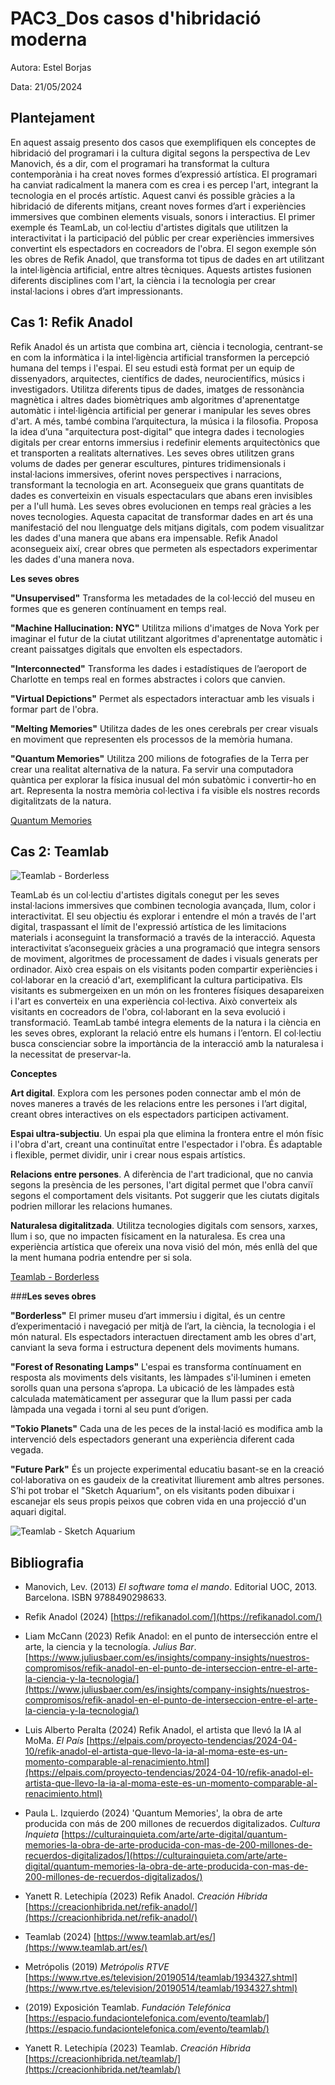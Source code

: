 # PAC3_Dos casos d'hibridació moderna

Autora: Estel Borjas

Data: 21/05/2024

## Plantejament

En aquest assaig presento dos casos que exemplifiquen els conceptes de hibridació del programari i la cultura digital segons la perspectiva de Lev Manovich, és a dir, com el programari ha transformat la cultura contemporània i ha creat noves formes d’expressió artística. El programari ha canviat radicalment la manera com es crea i es percep l'art, integrant la tecnologia en el procés artístic. Aquest canvi és possible gràcies a la hibridació de diferents mitjans, creant noves formes d’art i experiències immersives que combinen elements visuals, sonors i interactius. 
El primer exemple és TeamLab, un col·lectiu d'artistes digitals que utilitzen la interactivitat i la participació del públic per crear experiències immersives convertint els espectadors en cocreadors de l'obra.  El segon exemple són les obres de Refik Anadol, que transforma tot tipus de dades en art utilitzant la intel·ligència artificial, entre altres tècniques. Aquests artistes fusionen diferents disciplines com l'art, la ciència i la tecnologia per crear instal·lacions i obres d’art impressionants. 

## Cas 1: Refik Anadol

Refik Anadol és un artista que combina art, ciència i tecnologia, centrant-se en com la informàtica i la intel·ligència artificial transformen la percepció humana del temps i l'espai. El seu estudi està format per un equip de dissenyadors, arquitectes, científics de dades, neurocientífics, músics i investigadors. Utilitza diferents tipus de dades, imatges de ressonància magnètica i altres dades biomètriques amb algoritmes d'aprenentatge automàtic i intel·ligència artificial per generar i manipular les seves obres d'art. A més, també combina l’arquitectura, la música i la filosofia. 
Proposa la idea d’una "arquitectura post-digital" que integra dades i tecnologies digitals per crear entorns immersius i redefinir elements arquitectònics que et transporten a realitats alternatives. Les seves obres utilitzen grans volums de dades per generar escultures, pintures tridimensionals i instal·lacions immersives, oferint noves perspectives i narracions, transformant la tecnologia en art. Aconsegueix que grans quantitats de dades es converteixin en visuals espectaculars que abans eren invisibles per a l'ull humà. Les seves obres evolucionen en temps real gràcies a les noves tecnologies. Aquesta capacitat de transformar dades en art és una manifestació del nou llenguatge dels mitjans digitals, com podem visualitzar les dades d'una manera que abans era impensable. Refik Anadol aconsegueix així, crear obres que permeten als espectadors experimentar les dades d'una manera nova.

**Les seves obres**

**"Unsupervised"**
Transforma les metadades de la col·lecció del museu en formes que es generen contínuament en temps real.

**"Machine Hallucination: NYC"**
Utilitza milions d'imatges de Nova York per imaginar el futur de la ciutat utilitzant algoritmes d'aprenentatge automàtic i creant paissatges digitals que envolten els espectadors. 

**"Interconnected"**
Transforma les dades  i estadístiques de l’aeroport de Charlotte en temps real en formes abstractes i colors que canvien.

**"Virtual Depictions"** 
Permet als espectadors interactuar amb les visuals i formar part de l'obra.

**"Melting Memories"** 
Utilitza dades de les ones cerebrals per crear visuals en moviment que representen els processos de la memòria humana.

**"Quantum Memories"** 
Utilitza 200 milions de fotografies de la Terra per crear una realitat alternativa de la natura. Fa servir una computadora quàntica per explorar la física inusual del món subatòmic i convertir-ho en art. Representa la nostra memòria col·lectiva i fa visible els nostres records digitalitzats de la natura. 

[Quantum Memories](https://www.youtube.com/watch?v=oFsjVtmnbS0)

## Cas 2: Teamlab

![Teamlab - Borderless](https://creacionhibrida.net/wp-content/uploads/2021/10/Main_Universe_of_Water_Particles_on_a_Rock_wh.width-2000-1536x1024.jpg)

TeamLab és un col·lectiu d'artistes digitals conegut per les seves instal·lacions immersives que combinen tecnologia avançada, llum, color i interactivitat. El seu objectiu és explorar i entendre el món a través de l'art digital, traspassant el límit de l'expressió artística de les limitacions materials i aconseguint la transformació a través de la interacció. Aquesta interactivitat s’aconsegueix gràcies a una programació que integra sensors de moviment, algoritmes de processament de dades i visuals generats per ordinador. Això crea espais on els visitants poden compartir experiències i col·laborar en la creació d'art, exemplificant la cultura participativa. Els visitants es submergeixen en un món on les fronteres físiques desapareixen i l'art es converteix en una experiència col·lectiva. Això converteix als visitants en cocreadors de l'obra, col·laborant en la seva evolució i transformació.
TeamLab també integra elements de la natura i la ciència en les seves obres, explorant la relació entre els humans i l’entorn. El col·lectiu busca conscienciar sobre la importància de la interacció amb la naturalesa i la necessitat de preservar-la. 


**Conceptes**

**Art digital**. Explora com les persones poden connectar amb el món de noves maneres a través de   les relacions entre les persones i l’art digital, creant obres interactives on els espectadors participen activament. 

**Espai ultra-subjectiu**. Un espai pla que elimina la frontera entre el món físic i l'obra d'art, creant una continuïtat entre l'espectador i l'obra. És adaptable i flexible, permet dividir, unir i crear nous espais artístics.

**Relacions entre persones**. A diferència de l'art tradicional, que no canvia segons la presència de les persones, l'art digital permet que l'obra canviï segons el comportament dels visitants. Pot suggerir que les ciutats digitals podrien millorar les relacions humanes.

**Naturalesa digitalitzada**. Utilitza tecnologies digitals com sensors, xarxes, llum i so, que no impacten físicament en la naturalesa. Es crea una experiència artística que ofereix una nova visió del món, més enllà del que la ment humana podria entendre per si sola.

[Teamlab - Borderless](https://youtu.be/Xy6Vz3rkd1w?list=TLGGEu0nwaXyX2EyNzA1MjAyNA)


###**Les seves obres**

**"Borderless"**
El primer museu d’art immersiu i digital, és un centre d’experimentació i navegació per mitjà de l’art, la ciència, la tecnologia i el món natural. Els espectadors interactuen directament amb les obres d'art, canviant la seva forma i estructura depenent dels moviments humans. 

**"Forest of Resonating Lamps"**
L'espai es transforma contínuament en resposta als moviments dels visitants, les làmpades s'il·luminen i emeten sorolls quan una persona s’apropa. La ubicació de les làmpades està calculada matemàticament per assegurar que la llum passi per cada làmpada una vegada i torni al seu punt d’origen. 

**"Tokio Planets"**
Cada una de les peces de la instal·lació es modifica amb la intervenció dels espectadors generant una experiència diferent cada vegada. 

**"Future Park"** 
És un projecte experimental educatiu basant-se en la creació col·laborativa on es gaudeix de la creativitat lliurement amb altres persones. S’hi pot trobar el "Sketch Aquarium", on els visitants poden dibuixar i escanejar els seus propis peixos que cobren vida en una projecció d'un aquari digital.

![Teamlab - Sketch Aquarium](https://team-lab.imagewave.pictures/y3rE987T2mLrDxgfTdDxsc?width=1920)


## Bibliografia

-   Manovich, Lev. (2013) _El software toma el mando_. Editorial UOC, 2013. Barcelona. ISBN 9788490298633.
    
-   Refik Anadol (2024) [https://refikanadol.com/](https://refikanadol.com/)
    
-   Liam McCann (2023) Refik Anadol: en el punto de intersección entre el arte, la ciencia y la tecnología. _Julius Bar_. [https://www.juliusbaer.com/es/insights/company-insights/nuestros-compromisos/refik-anadol-en-el-punto-de-interseccion-entre-el-arte-la-ciencia-y-la-tecnologia/](https://www.juliusbaer.com/es/insights/company-insights/nuestros-compromisos/refik-anadol-en-el-punto-de-interseccion-entre-el-arte-la-ciencia-y-la-tecnologia/)
    
-   Luis Alberto Peralta (2024) Refik Anadol, el artista que llevó la IA al MoMa. _El País_  [https://elpais.com/proyecto-tendencias/2024-04-10/refik-anadol-el-artista-que-llevo-la-ia-al-moma-este-es-un-momento-comparable-al-renacimiento.html](https://elpais.com/proyecto-tendencias/2024-04-10/refik-anadol-el-artista-que-llevo-la-ia-al-moma-este-es-un-momento-comparable-al-renacimiento.html)
    
-   Paula L. Izquierdo (2024) 'Quantum Memories', la obra de arte producida con más de 200 millones de recuerdos digitalizados. _Cultura Inquieta_  [https://culturainquieta.com/arte/arte-digital/quantum-memories-la-obra-de-arte-producida-con-mas-de-200-millones-de-recuerdos-digitalizados/](https://culturainquieta.com/arte/arte-digital/quantum-memories-la-obra-de-arte-producida-con-mas-de-200-millones-de-recuerdos-digitalizados/)
    
-   Yanett R. Letechipía (2023) Refik Anadol. _Creación Híbrida_ [https://creacionhibrida.net/refik-anadol/](https://creacionhibrida.net/refik-anadol/)
    
-   Teamlab (2024) [https://www.teamlab.art/es/](https://www.teamlab.art/es/)
    
-   Metrópolis (2019) _Metrópolis RTVE_ [https://www.rtve.es/television/20190514/teamlab/1934327.shtml](https://www.rtve.es/television/20190514/teamlab/1934327.shtml)
    
-   (2019) Exposición Teamlab. _Fundación Telefónica_ [https://espacio.fundaciontelefonica.com/evento/teamlab/](https://espacio.fundaciontelefonica.com/evento/teamlab/)
    
-   Yanett R. Letechipía (2023) Teamlab. _Creación Híbrida_ [https://creacionhibrida.net/teamlab/](https://creacionhibrida.net/teamlab/)
